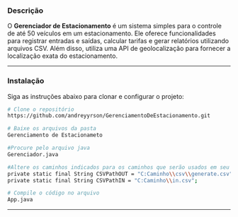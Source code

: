 ### Descrição
O **Gerenciador de Estacionamento** é um sistema simples para o controle de até 50 veículos em um estacionamento. Ele oferece funcionalidades para registrar entradas e saídas, calcular tarifas e gerar relatórios utilizando arquivos CSV. Além disso, utiliza uma API de geolocalização para fornecer a localização exata do estacionamento.


---

### Instalação
Siga as instruções abaixo para clonar e configurar o projeto:

```bash
# Clone o repositório
https://github.com/andreyyrson/GerenciamentoDeEstacionamento.git

# Baixe os arquivos da pasta
Gerenciamento de Estacionameto

#Procure pelo arquivo java
Gerenciador.java

#Altere os caminhos indicados para os caminhos que serão usados em seu computador
private static final String CSVPathOUT = "C:Caminho\\csv\\generate.csv";
private static final String CSVPathIN = "C:Caminho\\in.csv";

# Compile o código no arquivo
App.java
```


---

